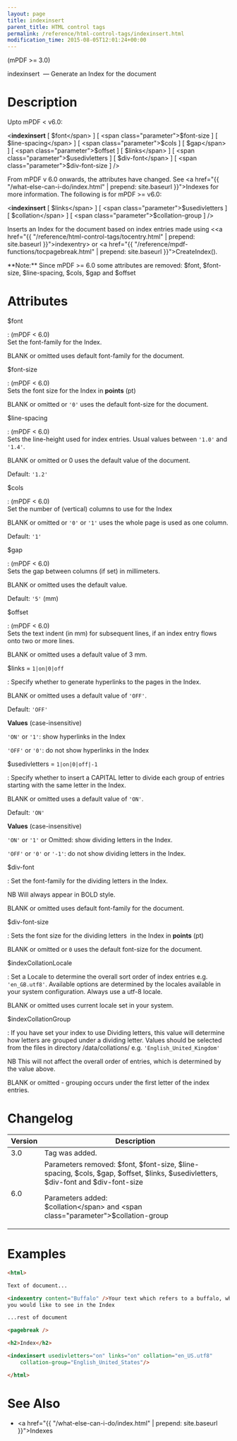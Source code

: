 ```yaml
---
layout: page
title: indexinsert
parent_title: HTML control tags
permalink: /reference/html-control-tags/indexinsert.html
modification_time: 2015-08-05T12:01:24+00:00
---
```


(mPDF >= 3.0)

indexinsert  — Generate an Index for the document

# Description

Upto mPDF < v6.0:

&lt;**indexinsert**
[ <span class="parameter">$font</span> ]
[ <span class="parameter">$font-size</span> ]
[ <span class="parameter">$line-spacing</span> ]
[ <span class="parameter">$cols</span> ]
[ <span class="parameter">$gap</span> ]
[ <span class="parameter">$offset</span> ]
[ <span class="parameter">$links</span> ]
[ <span class="parameter">$usedivletters</span> ]
[ <span class="parameter">$div-font</span> ]
[ <span class="parameter">$div-font-size</span> ] /&gt;

From mPDF v 6.0 onwards, the attributes have changed. See
<a href="{{ "/what-else-can-i-do/index.html" | prepend: site.baseurl }}">Indexes</a> for more information. The
following is for mPDF >= v6.0:

&lt;**indexinsert**
[ <span class="parameter">$links</span> ]
[ <span class="parameter">$usedivletters</span> ]
[ <span class="parameter">$collation</span> ]
[ <span class="parameter">$collation-group</span> ] /&gt;

Inserts an Index for the document based on index entries made using
&lt;<a href="{{ "/reference/html-control-tags/tocentry.html" | prepend: site.baseurl }}">indexentry</a>&gt;
or <a href="{{ "/reference/mpdf-functions/tocpagebreak.html" | prepend: site.baseurl }}">CreateIndex()</a>.

<div class="alert alert-info" role="alert" markdown="1">
  **Note:** Since mPDF >= 6.0 some attributes are removed:   
  <span class="parameter">$font</span>, <span class="parameter">$font-size</span>, <span class="parameter">$line-spacing</span>, 
  <span class="parameter">$cols</span>, <span class="parameter">$gap</span> and <span class="parameter">$offset</span>
</div>

# Attributes

<span class="parameter">$font </span>

: (mPDF < 6.0)   
  Set the font-family for the Index.
  
  <span class="smallblock">BLANK</span> or omitted uses default font-family for the document.
  
<span class="parameter">$font-size</span>

: (mPDF < 6.0)   
  Sets the font size for the Index in **points** (pt)
  
  <span class="smallblock">BLANK</span> or omitted or `'0'` uses the default font-size for the document.
  
<span class="parameter">$line-spacing</span>

: (mPDF < 6.0)   
  Sets the line-height used for index entries. Usual values between `'1.0'` and `'1.4'`.
  
  <span class="smallblock">BLANK</span> or omitted or 0 uses the default value of the document.
  
  Default: `'1.2'`
  
<span class="parameter">$cols</span>

: (mPDF < 6.0)   
  Set the number of (vertical) columns to use for the Index
  
  <span class="smallblock">BLANK</span> or omitted or `'0'` or `'1'` uses the whole page is used as one column.
  
  Default: `'1'`
  
<span class="parameter">$gap</span>

: (mPDF < 6.0)   
  Sets the gap between columns (if set) in millimeters.
  
  <span class="smallblock">BLANK</span> or omitted uses the default value.
  
  Default: `'5'` (mm)
  
<span class="parameter">$offset</span>

: (mPDF < 6.0)   
  Sets the text indent (in mm) for subsequent lines, if an index entry flows onto two or more lines.
  
  <span class="smallblock">BLANK</span> or omitted uses a default value of 3 mm.
  
<span class="parameter">$links </span> = `1|on|0|off`

: Specify whether to generate hyperlinks to the pages in the Index.
  
  <span class="smallblock">BLANK</span> or omitted uses a default value of `'OFF'`.
  
  Default:  `'OFF'`
  
  **Values** (case-insensitive)
  
  `'ON'` or `'1'`: show hyperlinks in the Index
  
  `'OFF'` or `'0'`: do not show hyperlinks in the Index
  
<span class="parameter">$usedivletters </span>= `1|on|0|off|-1`

: Specify whether to insert a CAPITAL letter to divide each group of entries starting with the same letter in the Index.
  
  <span class="smallblock">BLANK</span> or omitted uses a default value of `'ON'`.
  
  Default: `'ON'`
  
  **Values** (case-insensitive)
  
  `'ON'` or `'1'` or Omitted: show dividing letters in the Index.
  
  `'OFF'` or `'0'` or `'-1'`: do not show dividing letters in the Index.
  
<span class="parameter">$div-font</span>

: Set the font-family for the dividing letters in the Index.
  
  NB Will always appear in <span class="smallblock">BOLD</span> style.
  
  <span class="smallblock">BLANK</span> or omitted uses default font-family for the document.
  
<span class="parameter">$div-font-size</span>

: Sets the font size for the dividing letters  in the Index in **points** (pt)
  
  <span class="smallblock">BLANK</span> or omitted or `0` uses the default font-size for the document.
  
<span class="parameter">$indexCollationLocale</span>

: Set a Locale to determine the overall sort order of index entries e.g. `'en_GB.utf8'`. Available options are determined
  by the locales available in your system configuration. Always use a utf-8 locale.
  
  <span class="smallblock">BLANK</span> or omitted uses current locale set in your system.
  
<span class="parameter">$indexCollationGroup</span>

: If you have set your index to use Dividing letters, this value will determine how letters are grouped under a dividing
  letter. Values should be selected from the files in directory <span class="filename">/data/collations/</span> e.g.
  `'English_United_Kingdom'`
  
  NB This will not affect the overall order of entries, which is determined by the value above.
  
  <span class="smallblock">BLANK</span> or omitted - grouping occurs under the first letter of the index entries.

# Changelog

<table class="table">
<thead>
<tr>
  <th>Version</th>
  <th>Description</th>
</tr>
</thead>
<tbody>
<tr>
  <td>3.0</td>
  <td>Tag was added.</td>
</tr>
<tr>
  <td>6.0</td>
  <td markdown="1">
Parameters removed:     
<span class="parameter">$font</span>, <span class="parameter">$font-size</span>,
<span class="parameter">$line-spacing</span>, <span class="parameter">$cols</span>,
<span class="parameter">$gap</span>, <span class="parameter">$offset</span>,
<span class="parameter">$links</span>, <span class="parameter">$usedivletters</span>, 
<span class="parameter">$div-font</span> and <span class="parameter">$div-font-size</span>

Parameters added:   
<span class="parameter">$collation</span> and <span class="parameter">$collation-group</span>
</td>
</tr>
</tbody>
</table>

# Examples

```html
<html>

Text of document...

<indexentry content="Buffalo" />Your text which refers to a buffalo, which 
you would like to see in the Index

...rest of document

<pagebreak />

<h2>Index</h2>

<indexinsert usedivletters="on" links="on" collation="en_US.utf8" 
    collation-group="English_United_States"/>

</html>

```

# See Also

- <a href="{{ "/what-else-can-i-do/index.html" | prepend: site.baseurl }}">Indexes</a>
